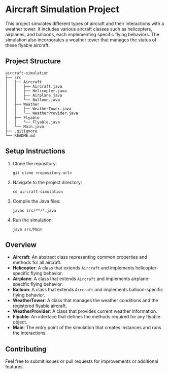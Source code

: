 # Aircraft Simulation Project

This project simulates different types of aircraft and their interactions with a weather tower. It includes various aircraft classes such as helicopters, airplanes, and balloons, each implementing specific flying behaviors. The simulation also incorporates a weather tower that manages the status of these flyable aircraft.

## Project Structure

```
aircraft-simulation
├── src
│   ├── Aircraft
│   │   ├── Aircraft.java
│   │   ├── Helicopter.java
│   │   ├── Airplane.java
│   │   └── Balloon.java
│   ├── Weather
│   │   ├── WeatherTower.java
│   │   └── WeatherProvider.java
│   ├── Flyable
│   │   └── Flyable.java
│   └── Main.java
├── .gitignore
└── README.md
```

## Setup Instructions

1. Clone the repository:
   ```
   git clone <repository-url>
   ```

2. Navigate to the project directory:
   ```
   cd aircraft-simulation
   ```

3. Compile the Java files:
   ```
   javac src/**/*.java
   ```

4. Run the simulation:
   ```
   java src/Main
   ```

## Overview

- **Aircraft**: An abstract class representing common properties and methods for all aircraft.
- **Helicopter**: A class that extends `Aircraft` and implements helicopter-specific flying behavior.
- **Airplane**: A class that extends `Aircraft` and implements airplane-specific flying behavior.
- **Balloon**: A class that extends `Aircraft` and implements balloon-specific flying behavior.
- **WeatherTower**: A class that manages the weather conditions and the registered flyable aircraft.
- **WeatherProvider**: A class that provides current weather information.
- **Flyable**: An interface that defines the methods required for any flyable object.
- **Main**: The entry point of the simulation that creates instances and runs the interactions.

## Contributing

Feel free to submit issues or pull requests for improvements or additional features.
